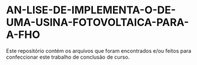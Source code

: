 # AN-LISE-DE-IMPLEMENTA-O-DE-UMA-USINA-FOTOVOLTAICA-PARA-A-FHO
Este repositório contém os arquivos que foram encontrados e/ou feitos para confeccionar este trabalho de conclusão de curso.
